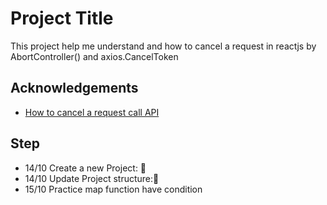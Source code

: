 # Project Title

This project help me understand and how to cancel a request in reactjs by AbortController() and axios.CancelToken

## Acknowledgements

- [How to cancel a request call API](https://archived.quocs.com/tutorials/mot-van-de-khi-fetch-api-trong-react/)

## Step

- 14/10 Create a new Project: 🚀
- 14/10 Update Project structure:🚀
- 15/10 Practice map function have condition
